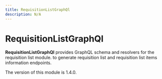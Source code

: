 ```yaml
---
title: RequisitionListGraphQl
description: N/A
---
```


# RequisitionListGraphQl

**RequisitionListGraphQl** provides GraphQL schema and resolvers for the requisition list module.
to generate requisition list and requisition list items information endpoints.

<InlineAlert slots="text" />
The version of this module is 1.4.0.
